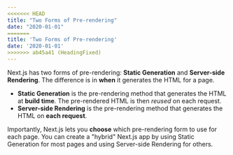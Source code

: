 ```yaml
---
<<<<<<< HEAD
title: "Two Forms of Pre-rendering"
date: "2020-01-01"
=======
title: 'Two Forms of Pre-rendering'
date: '2020-01-01'
>>>>>>> ab45a41 (HeadingFixed)
---
```


Next.js has two forms of pre-rendering: **Static Generation** and **Server-side Rendering**. The difference is in **when** it generates the HTML for a page.

- **Static Generation** is the pre-rendering method that generates the HTML at **build time**. The pre-rendered HTML is then _reused_ on each request.
- **Server-side Rendering** is the pre-rendering method that generates the HTML on **each request**.

Importantly, Next.js lets you **choose** which pre-rendering form to use for each page. You can create a "hybrid" Next.js app by using Static Generation for most pages and using Server-side Rendering for others.